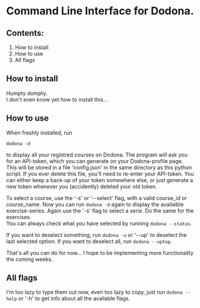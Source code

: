 # Command Line Interface for Dodona.
## Contents:
1) How to install
2) How to use
3) All flags

## How to install
Humpty dumpty.\
I don't even know yet how to install this...

## How to use
When freshly installed, run 
```
dodona -d
```
to display all your registred courses on Dodona. The program will ask you for an API-token, which you can generate on your Dodona-profile page. This will be stored in a file 'config.json' in the same directory as this python script. If you ever delete this file, you'll need to re-enter your API-token. You can either keep a back-up of your token somewhere else, or just generate a new token whenever you (accidently) deleted your old token.

To select a course, use the '-s' or '--select' flag, with a valid course_id or course_name. Now you can run `dodona -d` again to display the availaible exercise-series. Again use the '-s' flag to select a serie. Do the same for the exercises.\
You can always check what you have selected by running `dodona --status`.

If you want to deselect something, run `dodona -u` or '--up' to deselect the last selected option. If you want to deselect all, run `dodona --uptop`.


That's all you can do for now... I hope to be implementing more functionality the coming weeks.


## All flags
I'm too lazy to type them out now, even too lazy to copy, just run `dodona --help` or '-h' to get info about all the available flags.